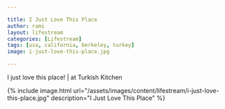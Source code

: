 ```yaml
---

title: I Just Love This Place
author: rami
layout: lifestream 
categories: [Lifestream]
tags: [usa, california, berkeley, turkey]
image: i-just-love-this-place.jpg

---
```


I just love this place! | at Turkish Kitchen

{% include image.html url="/assets/images/content/lifestream/i-just-love-this-place.jpg" description="I Just Love This Place" %}
